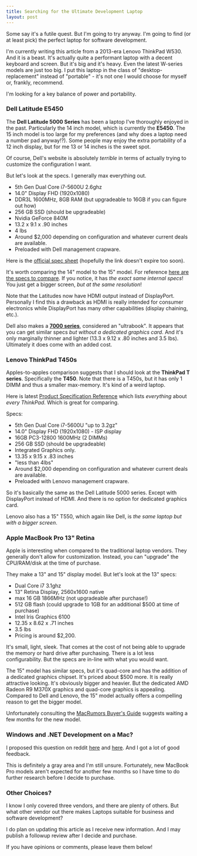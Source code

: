 ```yaml
---
title: Searching for the Ultimate Development Laptop
layout: post
---
```


Some say it's a futile quest. But I'm going to try anyway. I'm going to find (or at least pick) the perfect laptop for software development.

I'm currently writing this article from a 2013-era Lenovo ThinkPad W530. And it is a beast. It's actually quite a performant laptop with a decent keyboard and screen. But it's big and it's heavy. Even the latest W-series models are just too big. I put this laptop in the class of "desktop-replacement" instead of "portable" - it's not one I would choose for myself or, frankly, recommend.

I'm looking for a key balance of power and portability.

### Dell Latitude E5450

The **Dell Latitude 5000 Series** has been a laptop I've thoroughly enjoyed in the past. Particularly the 14 inch model, which is currently the **E5450**. The 15 inch model is too large for my preferences (and why does a laptop need a number pad anyway!?). Some people may enjoy the extra portability of a 12 inch display, but for me 13 or 14 inches is the sweet spot.

Of course, Dell's website is absolutely *terrible* in terms of actually trying to customize the configuration I want.

But let's look at the specs. I generally max everything out.

* 5th Gen Dual Core i7-5600U 2.6ghz
* 14.0" Display FHD (1920x1080)
* DDR3L 1600MHz, 8GB RAM (but upgradeable to 16GB if you can figure out how)
* 256 GB SSD (should be upgradeable)
* Nvidia GeForce 840M
* 13.2 x 9.1 x .90 inches
* 4 lbs
* Around $2,000 depending on configuration and whatever current deals are available.
* Preloaded with Dell management crapware.

Here is the [official spec sheet](http://i.dell.com/sites/doccontent/shared-content/data-sheets/en/Documents/CSG-EN-XX-ALL-Latitude-14-E5450-Spec-Sheet.pdf) (hopefully the link doesn't expire too soon).

It's worth comparing the 14" model to the 15" model. For reference [here are the specs to compare](http://i.dell.com/sites/doccontent/shared-content/data-sheets/en/Documents/CSG-EN-XX-ALL-Latitude-15-E5550-Spec-Sheet.pdf). If you notice, it has *the exact same internal specs*! You just get a bigger screen, *but at the same resolution*!

Note that the Latitudes now have HDMI output instead of DisplayPort. Personally I find this a drawback as HDMI is really intended for consumer electronics while DisplayPort has many other capabilities (display chaining, etc.).

Dell also makes a [**7000 series**](http://i.dell.com/sites/doccontent/business/smb/merchandizing/en/Documents/32_Latitude_7000_Series_High_Resolution.pdf), considered an "ultrabook". It appears that you can get similar specs *but without a dedicated graphics card*. And it's only marginally thinner and lighter (13.3 x 9.12 x .80 inches and 3.5 lbs). Ultimately it does come with an added cost.

### Lenovo ThinkPad T450s

Apples-to-apples comparison suggests that I should look at the **ThinkPad T series**. Specifically the **T450**. Note that there is a T450s, but it has only 1 DIMM and thus a smaller max-memory. It's kind of a weird laptop.

Here is latest [Product Specification Reference](http://www.lenovo.com/psref/pdf/ThinkPad.pdf) which lists *everything* about *every ThinkPad*. Which is great for comparing.

Specs:

* 5th Gen Dual Core i7-5600U "up to 3.2gz"
* 14.0" Display FHD (1920x1080) - ISP display
* 16GB PC3-12800 1600MHz (2 DIMMs)
* 256 GB SSD (should be upgradeable)
* Integrated Graphics only.
* 13.35 x 9.15 x .83 inches
* "less than 4lbs"
* Around $2,000 depending on configuration and whatever current deals are available.
* Preloaded with Lenovo management crapware.

So it's basically the same as the Dell Latitude 5000 series. Except with DisplayPort instead of HDMI. And there is no option for dedicated graphics card.

Lenovo also has a 15" T550, which again like Dell, is *the same laptop but with a bigger screen*.

### Apple MacBook Pro 13" Retina

Apple is interesting when compared to the traditional laptop vendors. They generally don't allow for customization. Instead, you can "upgrade" the CPU/RAM/disk at the time of purchase.

They make a 13" and 15" display model. But let's look at the 13" specs:

* Dual Core i7 3.1ghz
* 13" Retina Display, 2560x1600 native
* max 16 GB 1866MHz (not upgradeable after purchase!)
* 512 GB flash (could upgrade to 1GB for an additional $500 at time of purchase)
* Intel Iris Graphics 6100
* 12.35 x 8.62 x .71 inches
* 3.5 lbs
* Pricing is around $2,200.

It's small, light, sleek. That comes at the cost of not being able to upgrade the memory or hard drive after purchasing. There is a lot less configurability. But the specs are in-line with what you would want.

The 15" model has similar specs, but it's quad-core and has the addition of a dedicated graphics chipset. It's priced about $500 more. It is really attractive looking. It's obviously bigger and heavier. But the dedicated AMD Radeon R9 M370X graphics and quad-core graphics is appealing. Compared to Dell and Lenovo, the 15" model actually offers a compelling reason to get the bigger model.

Unfortunately consulting the [MacRumors Buyer's Guide](http://buyersguide.macrumors.com/#Retina_MacBook_Pro) suggests waiting a few months for the new model.

### Windows and .NET Development on a Mac?

I proposed this question on reddit [here](https://www.reddit.com/r/dotnet/comments/3v4uxp/does_anyone_use_a_macbook_as_their_primary/) and [here](https://www.reddit.com/r/csharp/comments/3v4uzs/does_anyone_use_a_macbook_or_macbook_pro_as_their/). And I got a lot of good feedback.

This is definitely a gray area and I'm still unsure. Fortunately, new MacBook Pro models aren't expected for another few months so I have time to do further research before I decide to purchase.

### Other Choices?

I know I only covered three vendors, and there are plenty of others. But what other vendor out there makes Laptops suitable for business and software development?

I do plan on updating this article as I receive new information. And I may publish a followup review after I decide and purchase.

If you have opinions or comments, please leave them below! 